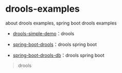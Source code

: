 # drools-examples
about drools examples, spring boot drools examples


- [drools-simple-demo](https://github.com/ityouknow/drools-examples/tree/master/drools-simple-demo)：drools

- [spring-boot-drools](https://github.com/ityouknow/drools-examples/tree/master/spring-boot-drools)：drools spring boot

- [spring-boot-drools-db](https://github.com/ityouknow/drools-examples/tree/master/spring-boot-drools-db)：drools spring boot





> drools
